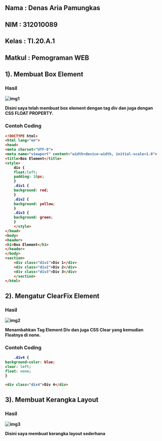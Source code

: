 ## Nama     : Denas Aria Pamungkas
## NIM      : 312010089
## Kelas    : TI.20.A.1
## Matkul   : Pemograman WEB

## 1). Membuat Box Element <b>
### Hasil

![img1](https://user-images.githubusercontent.com/101621068/161721834-57ea6497-2406-4fd6-9846-48c341896cab.png)

Disini saya telah membuat box element dengan tag div dan juga dengan CSS FLOAT PROPERTY.

### Contoh Coding
```html
<!DOCTYPE html>
<html lang="en">
<head>
<meta charset="UTF-8">
<meta name="viewport" content="width=device-width, initial-scale=1.0">
<title>Box Element</title>
<style>
    div {
    float:left;
    padding: 10px;
    }
    .div1 {
    background: red;
    }
    .div2 {
    background: yellow;
    }
    .div3 {
    background: green;
    }
    </style>
</head>
<body>
<header>
<h1>Box Element</h1>
</header>
</body>
<section>
    <div class="div1">Div 1</div>
    <div class="div2">Div 2</div>
    <div class="div3">Div 3</div>
    </section>
</html>
```

## 2). Mengatur ClearFix Element
### Hasil


![img2](https://user-images.githubusercontent.com/101621068/161722847-7304e964-055b-4ac9-8818-dce12912d214.png)

Menambahkan Tag Element Div dan juga CSS Clear yang kemudian Floatnya di none.

### Contoh Coding
```css
    .div4 {
background-color: blue;
clear: left;
float: none;
}
```

```html
<div class="div4">Div 4</div>
```

## 3). Membuat Kerangka Layout
### Hasil

![img3](https://user-images.githubusercontent.com/101621068/161726130-01c3bccd-b158-48a4-a5d5-ab5f45f4b18b.png)

Disini saya membuat kerangka layout sederhana


